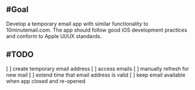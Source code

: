 #Goal
---
Develop a temporary email app with similar functionality to 10minutemail.com. The app should follow
good iOS development practices and conform to Apple UI/UX standards. 

#TODO
---
[ ] create temporary email address
[ ] access emails
[ ] manually refresh for new mail
[ ] extend time that email address is valid
[ ] keep email available when app closed and re-opened
